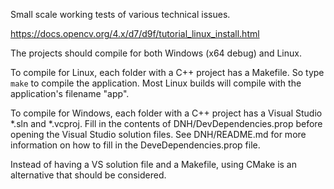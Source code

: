 Small scale working tests of various technical issues.


https://docs.opencv.org/4.x/d7/d9f/tutorial_linux_install.html

The projects should compile for both Windows (x64 debug) and Linux.

To compile for Linux, each folder with a C++ project has a Makefile. So type ```make``` to compile the application. Most Linux builds will compile with the application's filename "app".

To compile for Windows, each folder with a C++ project has a Visual Studio *.sln and *.vcproj. Fill in the contents of DNH/DevDependencies.prop before opening the Visual Studio solution files. See DNH/README.md for more information on how to fill in the DeveDependencies.prop file.

Instead of having a VS solution file and a Makefile, using CMake is an alternative that should be considered.